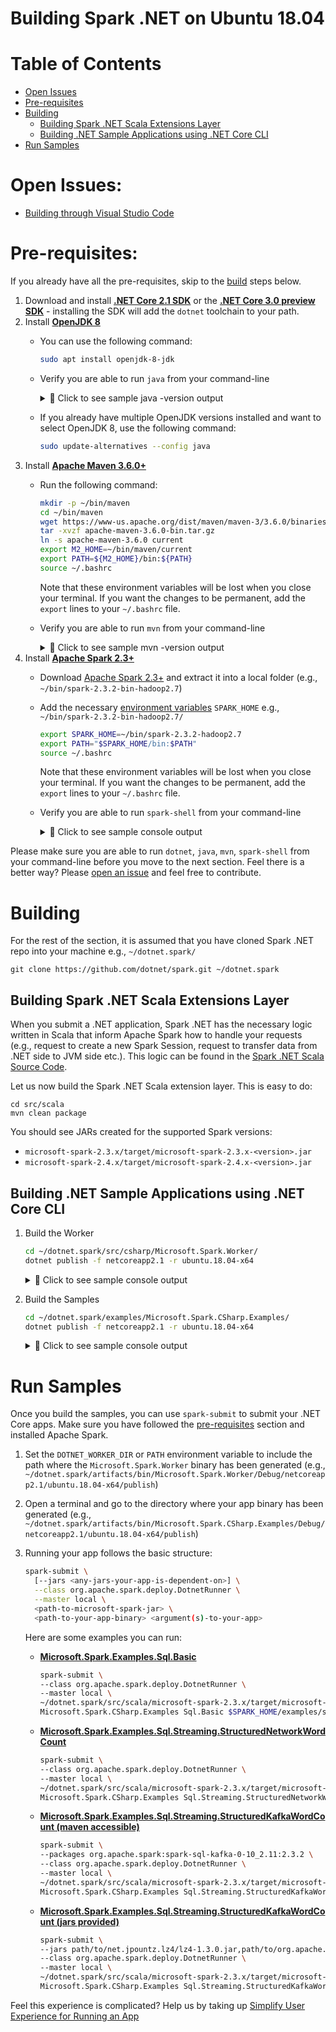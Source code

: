 Building Spark .NET on Ubuntu 18.04
==========================

# Table of Contents
- [Open Issues](#open-issues)
- [Pre-requisites](#pre-requisites)
- [Building](#building)
  - [Building Spark .NET Scala Extensions Layer](#building-spark-net-scala-extensions-layer)
  - [Building .NET Sample Applications using .NET Core CLI](#building-net-sample-applications-using-net-core-cli)
- [Run Samples](#run-samples)

# Open Issues:
- [Building through Visual Studio Code]()

# Pre-requisites:

If you already have all the pre-requisites, skip to the [build](ubuntu-instructions.md#building) steps below.

  1. Download and install **[.NET Core 2.1 SDK](https://dotnet.microsoft.com/download/dotnet-core/2.1)** or the **[.NET Core 3.0 preview SDK](https://dotnet.microsoft.com/download/dotnet-core/3.0)** - installing the SDK will add the `dotnet` toolchain to your path.
  2. Install **[OpenJDK 8](https://openjdk.java.net/install/)** 
     - You can use the following command:
       ```bash
       sudo apt install openjdk-8-jdk
       ```
     - Verify you are able to run `java` from your command-line
       <details>
       <summary>&#x1F4D9; Click to see sample java -version output</summary>
       
       ```
       openjdk version "1.8.0_191"
       OpenJDK Runtime Environment (build 1.8.0_191-8u191-b12-2ubuntu0.18.04.1-b12)
       OpenJDK 64-Bit Server VM (build 25.191-b12, mixed mode)
       ```
     - If you already have multiple OpenJDK versions installed and want to select OpenJDK 8, use the following command:
       ```bash
       sudo update-alternatives --config java
       ```
  3. Install **[Apache Maven 3.6.0+](https://maven.apache.org/download.cgi)**
     - Run the following command:
       ```bash
       mkdir -p ~/bin/maven
       cd ~/bin/maven
       wget https://www-us.apache.org/dist/maven/maven-3/3.6.0/binaries/apache-maven-3.6.0-bin.tar.gz
       tar -xvzf apache-maven-3.6.0-bin.tar.gz
       ln -s apache-maven-3.6.0 current
       export M2_HOME=~/bin/maven/current
       export PATH=${M2_HOME}/bin:${PATH}
       source ~/.bashrc
       ```
       
       Note that these environment variables will be lost when you close your terminal. If you want the changes to be permanent, add the `export` lines to your `~/.bashrc` file.
     - Verify you are able to run `mvn` from your command-line
       <details>
       <summary>&#x1F4D9; Click to see sample mvn -version output</summary>
       
       ```
       Apache Maven 3.6.0 (97c98ec64a1fdfee7767ce5ffb20918da4f719f3; 2018-10-24T18:41:47Z)
       Maven home: ~/bin/apache-maven-3.6.0
       Java version: 1.8.0_191, vendor: Oracle Corporation, runtime: /usr/lib/jvm/java-8-openjdk-amd64/jre
       Default locale: en, platform encoding: UTF-8
       OS name: "linux", version: "4.4.0-17763-microsoft", arch: "amd64", family: "unix"
       ```
  4. Install **[Apache Spark 2.3+](https://spark.apache.org/downloads.html)**
     - Download [Apache Spark 2.3+](https://spark.apache.org/downloads.html) and extract it into a local folder (e.g., `~/bin/spark-2.3.2-bin-hadoop2.7`)
     - Add the necessary [environment variables](https://www.java.com/en/download/help/path.xml) `SPARK_HOME` e.g., `~/bin/spark-2.3.2-bin-hadoop2.7/`
       ```bash
       export SPARK_HOME=~/bin/spark-2.3.2-hadoop2.7
       export PATH="$SPARK_HOME/bin:$PATH"
       source ~/.bashrc
       ```
       
       Note that these environment variables will be lost when you close your terminal. If you want the changes to be permanent, add the `export` lines to your `~/.bashrc` file.
     - Verify you are able to run `spark-shell` from your command-line
        <details>
        <summary>&#x1F4D9; Click to see sample console output</summary>
        
        ```
        Welcome to
              ____              __
             / __/__  ___ _____/ /__
            _\ \/ _ \/ _ `/ __/  '_/
           /___/ .__/\_,_/_/ /_/\_\   version 2.3.2
              /_/

        Using Scala version 2.11.8 (Java HotSpot(TM) 64-Bit Server VM, Java 1.8.0_201)
        Type in expressions to have them evaluated.
        Type :help for more information.

        scala> sc
        res0: org.apache.spark.SparkContext = org.apache.spark.SparkContext@6eaa6b0c
        ```
                   
        </details>

Please make sure you are able to run `dotnet`, `java`, `mvn`, `spark-shell` from your command-line before you move to the next section. Feel there is a better way? Please [open an issue](https://github.com/dotnet/spark/issues) and feel free to contribute.

# Building

For the rest of the section, it is assumed that you have cloned Spark .NET repo into your machine e.g., `~/dotnet.spark/`

```
git clone https://github.com/dotnet/spark.git ~/dotnet.spark
```

## Building Spark .NET Scala Extensions Layer

When you submit a .NET application, Spark .NET has the necessary logic written in Scala that inform Apache Spark how to handle your requests (e.g., request to create a new Spark Session, request to transfer data from .NET side to JVM side etc.). This logic can be found in the [Spark .NET Scala Source Code](../../../src/scala).

Let us now build the Spark .NET Scala extension layer. This is easy to do:

```
cd src/scala
mvn clean package 
```
You should see JARs created for the supported Spark versions:
* `microsoft-spark-2.3.x/target/microsoft-spark-2.3.x-<version>.jar`
* `microsoft-spark-2.4.x/target/microsoft-spark-2.4.x-<version>.jar`

## Building .NET Sample Applications using .NET Core CLI

  1. Build the Worker
      ```bash
      cd ~/dotnet.spark/src/csharp/Microsoft.Spark.Worker/
      dotnet publish -f netcoreapp2.1 -r ubuntu.18.04-x64
      ```
      <details>
      <summary>&#x1F4D9; Click to see sample console output</summary>

      ```bash
      user@machine:/home/user/dotnet.spark/src/csharp/Microsoft.Spark.Worker$ dotnet publish -f netcoreapp2.1 -r ubuntu.18.04-x64
      Microsoft (R) Build Engine version 16.0.462+g62fb89029d for .NET Core
      Copyright (C) Microsoft Corporation. All rights reserved.
      
        Restore completed in 36.03 ms for /home/user/dotnet.spark/src/csharp/Microsoft.Spark.Worker/Microsoft.Spark.Worker.csproj.
        Restore completed in 35.94 ms for /home/user/dotnet.spark/src/csharp/Microsoft.Spark/Microsoft.Spark.csproj.
        Microsoft.Spark -> /home/user/dotnet.spark/artifacts/bin/Microsoft.Spark/Debug/netstandard2.0/Microsoft.Spark.dll
        Microsoft.Spark.Worker -> /home/user/dotnet.spark/artifacts/bin/Microsoft.Spark.Worker/Debug/netcoreapp2.1/ubuntu.18.04-x64/Microsoft.Spark.Worker.dll
        Microsoft.Spark.Worker -> /home/user/dotnet.spark/artifacts/bin/Microsoft.Spark.Worker/Debug/netcoreapp2.1/ubuntu.18.04-x64/publish/
      ```

      </details>

  2. Build the Samples
      ```bash
      cd ~/dotnet.spark/examples/Microsoft.Spark.CSharp.Examples/
      dotnet publish -f netcoreapp2.1 -r ubuntu.18.04-x64
      ```
      <details>
      <summary>&#x1F4D9; Click to see sample console output</summary>

      ```bash
      user@machine:/home/user/dotnet.spark/examples/Microsoft.Spark.CSharp.Examples$ dotnet publish -f netcoreapp2.1 -r ubuntu.18.04-x64
      Microsoft (R) Build Engine version 16.0.462+g62fb89029d for .NET Core
      Copyright (C) Microsoft Corporation. All rights reserved.

        Restore completed in 37.11 ms for /home/user/dotnet.spark/src/csharp/Microsoft.Spark/Microsoft.Spark.csproj.
        Restore completed in 281.63 ms for /home/user/dotnet.spark/examples/Microsoft.Spark.CSharp.Examples/Microsoft.Spark.CSharp.Examples.csproj.
        Microsoft.Spark -> /home/user/dotnet.spark/artifacts/bin/Microsoft.Spark/Debug/netstandard2.0/Microsoft.Spark.dll
        Microsoft.Spark.CSharp.Examples -> /home/user/dotnet.spark/artifacts/bin/Microsoft.Spark.CSharp.Examples/Debug/netcoreapp2.1/ubuntu.18.04-x64/Microsoft.Spark.CSharp.Examples.dll
        Microsoft.Spark.CSharp.Examples -> /home/user/dotnet.spark/artifacts/bin/Microsoft.Spark.CSharp.Examples/Debug/netcoreapp2.1/ubuntu.18.04-x64/publish/
      ```

     </details>

# Run Samples

Once you build the samples, you can use `spark-submit` to submit your .NET Core apps. Make sure you have followed the [pre-requisites](#pre-requisites) section and installed Apache Spark.

  1. Set the `DOTNET_WORKER_DIR` or `PATH` environment variable to include the path where the `Microsoft.Spark.Worker` binary has been generated (e.g., `~/dotnet.spark/artifacts/bin/Microsoft.Spark.Worker/Debug/netcoreapp2.1/ubuntu.18.04-x64/publish`)
  2. Open a terminal and go to the directory where your app binary has been generated (e.g., `~/dotnet.spark/artifacts/bin/Microsoft.Spark.CSharp.Examples/Debug/netcoreapp2.1/ubuntu.18.04-x64/publish`)
  3. Running your app follows the basic structure:
     ```bash
     spark-submit \
       [--jars <any-jars-your-app-is-dependent-on>] \
       --class org.apache.spark.deploy.DotnetRunner \
       --master local \
       <path-to-microsoft-spark-jar> \
       <path-to-your-app-binary> <argument(s)-to-your-app>
     ```

     Here are some examples you can run:
     - **[Microsoft.Spark.Examples.Sql.Basic](../../examples/Microsoft.Spark.CSharp.Examples/Sql/Basic.cs)**
         ```bash
         spark-submit \
         --class org.apache.spark.deploy.DotnetRunner \
         --master local \
         ~/dotnet.spark/src/scala/microsoft-spark-2.3.x/target/microsoft-spark-2.3.x-1.0.0-alpha.jar \
         Microsoft.Spark.CSharp.Examples Sql.Basic $SPARK_HOME/examples/src/main/resources/people.json
         ```
     - **[Microsoft.Spark.Examples.Sql.Streaming.StructuredNetworkWordCount](../../examples/Microsoft.Spark.CSharp.Examples/Sql/Streaming/StructuredNetworkWordCount.cs)**
         ```bash
         spark-submit \
         --class org.apache.spark.deploy.DotnetRunner \
         --master local \
         ~/dotnet.spark/src/scala/microsoft-spark-2.3.x/target/microsoft-spark-2.3.x-1.0.0-alpha.jar \
         Microsoft.Spark.CSharp.Examples Sql.Streaming.StructuredNetworkWordCount localhost 9999
         ```
     - **[Microsoft.Spark.Examples.Sql.Streaming.StructuredKafkaWordCount (maven accessible)](../../examples/Microsoft.Spark.CSharp.Examples/Sql/Streaming/StructuredKafkaWordCount.cs)**
         ```bash
         spark-submit \
         --packages org.apache.spark:spark-sql-kafka-0-10_2.11:2.3.2 \
         --class org.apache.spark.deploy.DotnetRunner \
         --master local \
         ~/dotnet.spark/src/scala/microsoft-spark-2.3.x/target/microsoft-spark-2.3.x-1.0.0-alpha.jar \
         Microsoft.Spark.CSharp.Examples Sql.Streaming.StructuredKafkaWordCount localhost:9092 subscribe test
         ```
     - **[Microsoft.Spark.Examples.Sql.Streaming.StructuredKafkaWordCount (jars provided)](../../examples/Microsoft.Spark.CSharp.Examples/Sql/Streaming/StructuredKafkaWordCount.cs)**
         ```bash
         spark-submit \
         --jars path/to/net.jpountz.lz4/lz4-1.3.0.jar,path/to/org.apache.kafka/kafka-clients-0.10.0.1.jar,path/to/org.apache.spark/spark-sql-kafka-0-10_2.11-2.3.2.jar,`path/to/org.slf4j/slf4j-api-1.7.6.jar,path/to/org.spark-project.spark/unused-1.0.0.jar,path/to/org.xerial.snappy/snappy-java-1.1.2.6.jar \
         --class org.apache.spark.deploy.DotnetRunner \
         --master local \
         ~/dotnet.spark/src/scala/microsoft-spark-2.3.x/target/microsoft-spark-2.3.x-1.0.0-alpha.jar \
         Microsoft.Spark.CSharp.Examples Sql.Streaming.StructuredKafkaWordCount localhost:9092 subscribe test
          ```

Feel this experience is complicated? Help us by taking up [Simplify User Experience for Running an App](https://github.com/dotnet/spark/issues/6)
